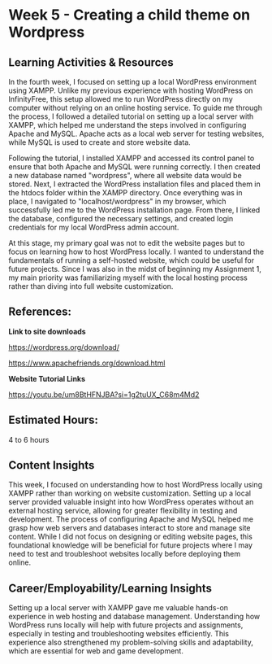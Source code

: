# **Week 5 - Creating a child theme on Wordpress**

## **Learning Activities & Resources**

In the fourth week, I focused on setting up a local WordPress environment using XAMPP. Unlike my previous experience with hosting WordPress on InfinityFree, this setup allowed me to run WordPress directly on my computer without relying on an online hosting service. To guide me through the process, I followed a detailed tutorial on setting up a local server with XAMPP, which helped me understand the steps involved in configuring Apache and MySQL. Apache acts as a local web server for testing websites, while MySQL is used to create and store website data.

Following the tutorial, I installed XAMPP and accessed its control panel to ensure that both Apache and MySQL were running correctly. I then created a new database named "wordpress", where all website data would be stored. Next, I extracted the WordPress installation files and placed them in the htdocs folder within the XAMPP directory. Once everything was in place, I navigated to "localhost/wordpress" in my browser, which successfully led me to the WordPress installation page. From there, I linked the database, configured the necessary settings, and created login credentials for my local WordPress admin account.

At this stage, my primary goal was not to edit the website pages but to focus on learning how to host WordPress locally. I wanted to understand the fundamentals of running a self-hosted website, which could be useful for future projects. Since I was also in the midst of beginning my Assignment 1, my main priority was familiarizing myself with the local hosting process rather than diving into full website customization.

## **References:**

**Link to site downloads**

https://wordpress.org/download/

https://www.apachefriends.org/download.html

**Website Tutorial Links**

https://youtu.be/um8BtHFNJBA?si=1g2tuUX_C68m4Md2

## **Estimated Hours:**

4 to 6 hours

## **Content Insights**

This week, I focused on understanding how to host WordPress locally using XAMPP rather than working on website customization. Setting up a local server provided valuable insight into how WordPress operates without an external hosting service, allowing for greater flexibility in testing and development. The process of configuring Apache and MySQL helped me grasp how web servers and databases interact to store and manage site content. While I did not focus on designing or editing website pages, this foundational knowledge will be beneficial for future projects where I may need to test and troubleshoot websites locally before deploying them online.

## **Career/Employability/Learning Insights**

Setting up a local server with XAMPP gave me valuable hands-on experience in web hosting and database management. Understanding how WordPress runs locally will help with future projects and assignments, especially in testing and troubleshooting websites efficiently. This experience also strengthened my problem-solving skills and adaptability, which are essential for web and game development.
